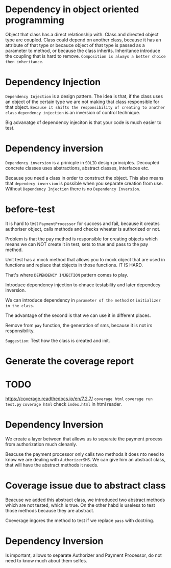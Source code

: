 # Dependency in object oriented programming
Object that class has a direct relationship with.
Class and directed object type are coupled.
Class could depend on another class, because it has an attribute of that type
or becauce object of that type is passed as a parameter to method,
or because the class inherits.
Inheritance introduce the coupling that is hard to remove.
`Composition is always a better choice then inheritance`.

# Dependency Injection
`Dependency Injection` is a design pattern.
The idea is that, 
if the class uses an object of the certain type
we are not making that class responsible for that object.
`Because it shifts the responsibility of creating to another class`
`dependency injection` is an inversion of control technique.

Big advanatge of dependency injeciton is that your code is much easier to test.

# Dependency inversion 
`Dependency inversion` is a prinicple in `SOLID` design principles.
Decoupled concrete classes uses abstractions, abstract classes, interfaces etc.

Because you need a class in order to construct the object.
This also means that `dependecy inversion` is possible when you
separate creation from use.
Without `Dependency Injection` there is no `Dependency Inversion`.



# before-test

It is hard to test `PaymentProcessor` for success and fail,
because it creates authoriser object, calls methods and 
checks wheater is authorized or not. 

Problem is that
the pay method is responsible for creating objects
which means we can NOT create it in test, 
sets to true and pass to the pay method.

Unit test has a mock method that allows you 
to mock object that are used in functions 
and replace that objects in those functions.
IT IS HARD.

That's where `DEPENDENCY INJECTION` pattern comes to play.

Introduce dependency injection to 
ehnace testability and later dependecy inversion. 

We can introduce dependency in
`parameter of the method` or 
`initializer in the class`.

The advantage of the second is that we can use it in different places.

Remove from `pay` function, the generation of sms,
because it is not irs responsibility.

`Suggestion`:
Test how the class is created and init.

# Generate the coverage report
# TODO 
https://coverage.readthedocs.io/en/7.2.7/
`coverage html`
`coverage run test.py`
`coverage html`
check `index.html` in html reader.

# Dependency Inversion 

We create a layer between that allows us to separate 
the payment process from 
authorization 
much clenanly.

Beacuse the payment processor only calls two methods it does nto need to 
know we are dealing with `AuthorizerSMS`.
We can give him an abstract class, that will have the abstract methods it needs.

# Coverage issue due to abstract class
Beacuse we added this abstract class, we introduced two
abstract methods which are not tested, which is true.
On the other habd is useless to test those methods because they are abstract.

Coeverage ingores the method to test 
if we replace `pass` with doctring.

# Dependency Inversion
Is important, allows to separate Authorizer and Payment Processor, 
do not need to know much about them selfes.
